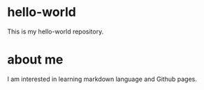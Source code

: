 # hello-world
This is my hello-world repository.

# about me
I am interested in learning markdown language and Github pages.
